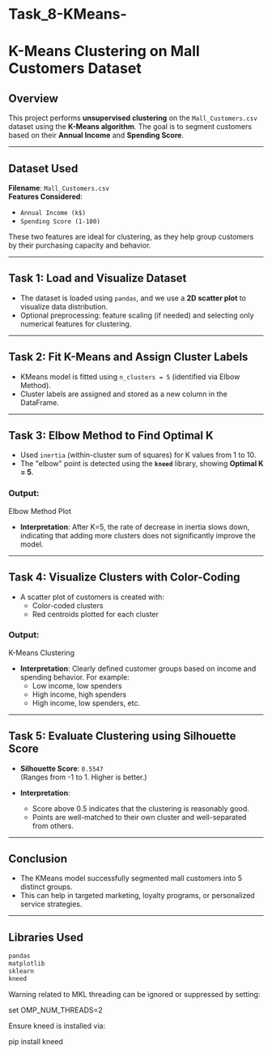 # Task_8-KMeans-

# K-Means Clustering on Mall Customers Dataset

## Overview

This project performs **unsupervised clustering** on the `Mall_Customers.csv` dataset using the **K-Means algorithm**. The goal is to segment customers based on their **Annual Income** and **Spending Score**.

---

##  Dataset Used

**Filename**: `Mall_Customers.csv`  
**Features Considered**:
- `Annual Income (k$)`
- `Spending Score (1-100)`

These two features are ideal for clustering, as they help group customers by their purchasing capacity and behavior.

---

##  Task 1: Load and Visualize Dataset

- The dataset is loaded using `pandas`, and we use a **2D scatter plot** to visualize data distribution.
- Optional preprocessing: feature scaling (if needed) and selecting only numerical features for clustering.

---

##  Task 2: Fit K-Means and Assign Cluster Labels

- KMeans model is fitted using `n_clusters = 5` (identified via Elbow Method).
- Cluster labels are assigned and stored as a new column in the DataFrame.

---

##  Task 3: Elbow Method to Find Optimal K

- Used `inertia` (within-cluster sum of squares) for K values from 1 to 10.
- The "elbow" point is detected using the **`kneed`** library, showing **Optimal K = 5**.

###  Output:

Elbow Method Plot

- **Interpretation**: After K=5, the rate of decrease in inertia slows down, indicating that adding more clusters does not significantly improve the model.

---

##  Task 4: Visualize Clusters with Color-Coding

- A scatter plot of customers is created with:
  - Color-coded clusters
  - Red centroids plotted for each cluster

### Output:

K-Means Clustering

- **Interpretation**: Clearly defined customer groups based on income and spending behavior. For example:
  - Low income, low spenders
  - High income, high spenders
  - High income, low spenders, etc.

---

## Task 5: Evaluate Clustering using Silhouette Score

- **Silhouette Score**: `0.5547`  
  (Ranges from -1 to 1. Higher is better.)

- **Interpretation**:
  - Score above 0.5 indicates that the clustering is reasonably good.
  - Points are well-matched to their own cluster and well-separated from others.

---

##  Conclusion

- The KMeans model successfully segmented mall customers into 5 distinct groups.
- This can help in targeted marketing, loyalty programs, or personalized service strategies.

---

## Libraries Used

```python
pandas
matplotlib
sklearn
kneed
```
Warning related to MKL threading can be ignored or suppressed by setting:

set OMP_NUM_THREADS=2

Ensure kneed is installed via:

pip install kneed
